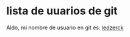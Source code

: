 # lista de uuarios de git

Aldo, mi nombre de usuario en git es: [ledzerck](https://github.com/ledzerck)